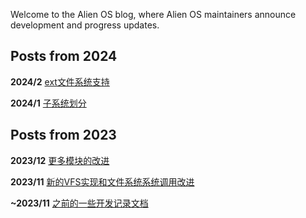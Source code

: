 Welcome to the Alien OS blog, where Alien OS maintainers announce development and progress updates.

## Posts from 2024

**2024/2** [ext文件系统支持](./ext.md)

**2024/1** [子系统划分](./subsystem.md)

## Posts from 2023

**2023/12** [更多模块的改进](./stage-refactor.md)

**2023/11**  [新的VFS实现和文件系统系统调用改进](./new-vfs.md)

**~2023/11** [之前的一些开发记录文档](./doc.md)


